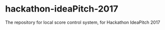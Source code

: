 # hackathon-ideaPitch-2017
The repository for local score control system, for Hackathon IdeaPitch 2017
